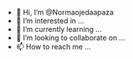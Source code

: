 - 👋 Hi, I’m @Normaojedaapaza
- 👀 I’m interested in ...
- 🌱 I’m currently learning ...
- 💞️ I’m looking to collaborate on ...
- 📫 How to reach me ...

<!---
Normaojedaapaza/Normaojedaapaza is a ✨ special ✨ repository because its `README.md` (this file) appears on your GitHub profile.
You can click the Preview link to take a look at your changes.
--->
